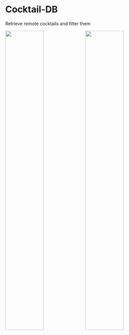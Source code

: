 # Cocktail-DB
Retrieve remote cocktails and filter them

<img src="https://user-images.githubusercontent.com/29354959/73882684-2b194b80-486b-11ea-88a4-cc2f2a853bb1.png" width=49%> <img src="https://user-images.githubusercontent.com/29354959/73611690-fac47980-45ec-11ea-9f04-4646027eb33a.png" width=49%>
